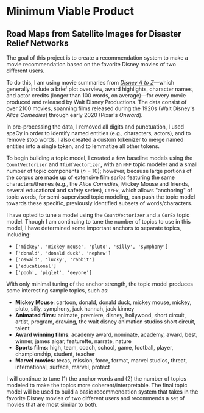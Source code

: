 # Minimum Viable Product
## Road Maps from Satellite Images for Disaster Relief Networks


The goal of this project is to create a recommendation system to make a movie recommendation based on the favorite Disney movies of two different users.


To do this, I am using movie summaries from [_Disney A to Z_](https://d23.com/disney-a-to-z/)&mdash;which generally include a brief plot overview, award highlights, character names, and actor credits (longer than 100 words, on average)&mdash;for every movie produced and released by Walt Disney Productions. The data consist of over 2100 movies, spanning films released during the 1920s (Walt Disney's _Alice Comedies_) through early 2020 (Pixar's _Onward_).


In pre-processing the data, I removed all digits and punctuation, I used spaCy in order to identify named entities (e.g., characters, actors), and to remove stop words. I also created a custom tokenizer to merge named entities into a single token, and to lemmatize all other tokens.


To begin building a topic model, I created a few baseline models using the `CountVectorizer` and `TfidfVectorizer`, with an `NMF` topic modeler and a small number of topic components (_n_ = 10); however, because large portions of the corpus are made up of extensive film _series_ featuring the same characters/themes (e.g., the _Alice Comedies_, Mickey Mouse and friends, several educational and safety series), `CorEx`, which allows "anchoring" of topic words, for semi-supervised topic modeling, can push the topic model towards these specific, previously identified subsets of words/characters.


I have opted to tune a model using the `CountVectorizer` and a `CorEx` topic model. Though I am continuing to tune the number of topics to use in this model, I have determined some important anchors to separate topics, including:
- `['mickey', 'mickey mouse', 'pluto', 'silly', 'symphony']`
- `['donald', 'donald duck', 'nephew']`
- `['oswald', 'lucky', 'rabbit']`
- `['educational']`
- `['pooh', 'piglet', 'eeyore']`


With only minimal tuning of the anchor strength, the topic model produces some interesting sample topics, such as:
- **Mickey Mouse**: cartoon, donald, donald duck, mickey mouse, mickey, pluto, silly, symphony, jack hannah, jack kinney
- **Animated films**: animate, premiere, disney, hollywood, short circuit, artist, program, drawing, the walt disney animation studios short circuit, talent
- **Award winning films**: academy award, nominate, academy, award, best, winner, james algar, featurette, narrate, nature
- **Sports films**: high, team, coach, school, game, football, player, championship, student, teacher
- **Marvel movies**: texas, mission, force, format, marvel studios, threat, international, surface, marvel, protect


I will continue to tune (1) the anchor words and (2) the number of topics modeled to make the topics more coherent/interpretable. The final topic model will be used to build a basic recommendation system that takes in the favorite Disney movies of two different users and recommends a set of movies that are most similar to both.
